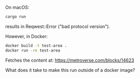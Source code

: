 
On macOS:

```sh
cargo run
```
results in Reqwest::Error ("bad protocol version").

However, in Docker:

```sh
docker build -t test-area .
docker run -rm test-area
```
Fetches the content at: https://metroverse.com/blocks/14623

What does it take to make this run outside of a docker image?
